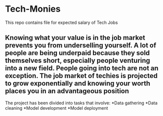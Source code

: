 # Tech-Monies

This repo contains file for expected salary of Tech Jobs


## Knowing what your value is in the job market prevents you from underselling yourself. A lot of people are being underpaid because they sold themselves short, especially people venturing into a new field. People going into tech are not an exception. The job market of techies is projected to grow exponentially and knowing your worth places you in an advantageous position

The project has been divided into tasks that involve:
    *Data gathering
    *Data cleaning
    *Model development
    *Model deployment
    
    
